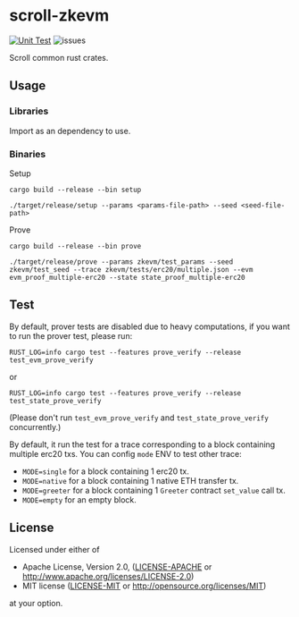 # scroll-zkevm
[![Unit Test](https://github.com/scroll-tech/scroll-zkevm/actions/workflows/unit_test.yml/badge.svg)](https://github.com/scroll-tech/scroll-zkevm/actions/workflows/unit_test.yml)
![issues](https://img.shields.io/github/issues/scroll-tech/scroll-zkevm)

Scroll common rust crates.

## Usage

### Libraries
Import as an dependency to use.

### Binaries

Setup 
```shell
cargo build --release --bin setup   

./target/release/setup --params <params-file-path> --seed <seed-file-path>
```

Prove
```shell
cargo build --release --bin prove

./target/release/prove --params zkevm/test_params --seed zkevm/test_seed --trace zkevm/tests/erc20/multiple.json --evm evm_proof_multiple-erc20 --state state_proof_multiple-erc20
```

## Test
By default, prover tests are disabled due to heavy computations, if you want to run the prover test, please run:
```
RUST_LOG=info cargo test --features prove_verify --release test_evm_prove_verify
```

or
```
RUST_LOG=info cargo test --features prove_verify --release test_state_prove_verify
```

(Please don't run `test_evm_prove_verify` and `test_state_prove_verify` concurrently.)

By default, it run the test for a trace corresponding to a block containing multiple erc20 txs. You can config `mode` ENV to test other trace:

+ `MODE=single` for a block containing 1 erc20 tx.
+ `MODE=native` for a block containing 1 native ETH transfer tx.
+ `MODE=greeter` for a block containing 1 `Greeter` contract `set_value` call tx.
+ `MODE=empty` for an empty block.

## License

Licensed under either of

- Apache License, Version 2.0, ([LICENSE-APACHE](LICENSE-APACHE) or http://www.apache.org/licenses/LICENSE-2.0)
- MIT license ([LICENSE-MIT](LICENSE-MIT) or http://opensource.org/licenses/MIT)

at your option.
